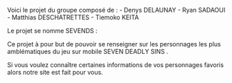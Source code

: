 Voici le projet du groupe composé de : 
            - Denys DELAUNAY
            - Ryan SADAOUI
            - Matthias DESCHATRETTES
            - Tiemoko KEITA
           

Le projet se nomme SEVENDS :

Ce projet à pour but de pouvoir se renseigner sur les personnages les plus amblématiques du jeu sur  mobile SEVEN DEADLY SINS . 

Si vous voulez connaître certaines informations de vos personnages favoris alors notre site est fait pour vous.
